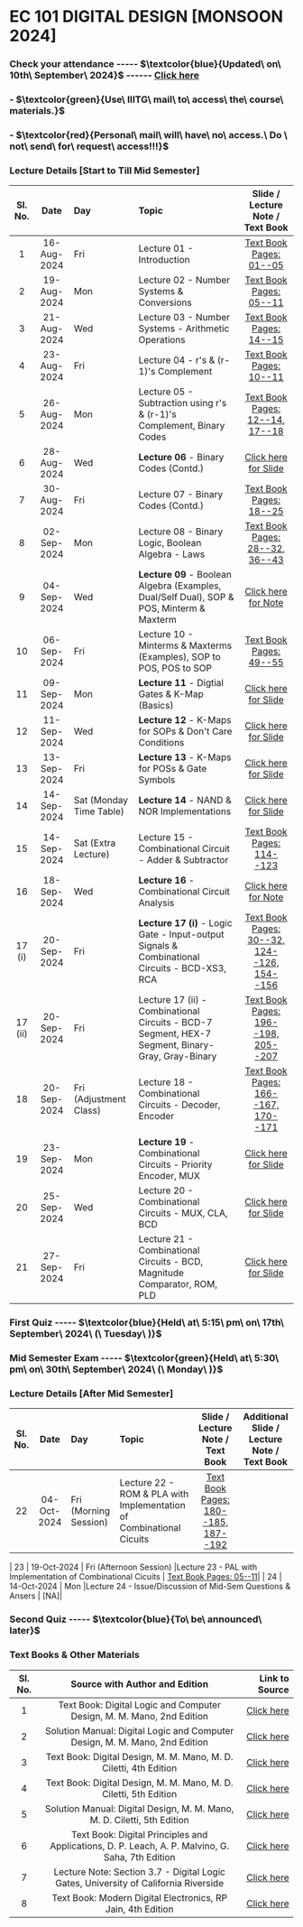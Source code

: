 # EC 101 DIGITAL DESIGN [MONSOON 2024]

### Check your attendance ----- $\textcolor{blue}{Updated\ on\ 10th\ September\ 2024\}$ ------ [Click here](https://docs.google.com/spreadsheets/d/1g6Bkx4F0SZnFVuvpEhR2SipWDqnjD6bE/edit?usp=drive_link&ouid=116384381532910939364&rtpof=true&sd=true)

### - $\textcolor{green}{Use\ IIITG\ mail\ to\ access\ the\ course\ materials.\}$

### - $\textcolor{red}{Personal\ mail\ will\ have\ no\ access.\ Do \ not\ send\ for\ request\ access\!!!\}$

### Lecture Details [Start to Till Mid Semester]
| Sl. No. | Date | Day              | Topic | Slide / Lecture Note / Text Book |                                                                                              
|:-------:|:----:|:-----------------|:------|:-------------------------------:|
| 1       | 16-Aug-2024 | Fri      | Lecture 01 - Introduction                 | [Text Book Pages: 01--05](https://drive.google.com/file/d/1t9tke_0BwNCAuvU4bkTzocWE8rABKpEo/view?usp=drive_link)|
| 2       | 19-Aug-2024 | Mon      |Lecture 02 - Number Systems & Conversions | [Text Book Pages: 05--11](https://drive.google.com/file/d/1t9tke_0BwNCAuvU4bkTzocWE8rABKpEo/view?usp=drive_link)|
| 3       | 21-Aug-2024 | Wed       |Lecture 03 - Number Systems - Arithmetic Operations | [Text Book Pages: 14--15](https://drive.google.com/file/d/1t9tke_0BwNCAuvU4bkTzocWE8rABKpEo/view?usp=drive_link)|
| 4       | 23-Aug-2024 | Fri      |Lecture 04 - r's & (r-1)'s Complement  | [Text Book Pages: 10--11](https://drive.google.com/file/d/1t9tke_0BwNCAuvU4bkTzocWE8rABKpEo/view?usp=drive_link)|
| 5       | 26-Aug-2024 | Mon      |Lecture 05 - Subtraction using r's & (r-1)'s Complement, Binary Codes                | [Text Book Pages: 12--14, 17--18](https://drive.google.com/file/d/1t9tke_0BwNCAuvU4bkTzocWE8rABKpEo/view?usp=drive_link)|
| 6       | 28-Aug-2024 | Wed      |**Lecture 06** - Binary Codes (Contd.)                | [Click here for Slide](https://drive.google.com/file/d/1NsuSRrUvYqSCQ2y6ObQyZyCRqa4K_rCM/view?usp=drive_link)| 
| 7       | 30-Aug-2024 | Fri      |Lecture 07 - Binary Codes (Contd.)               | [Text Book Pages: 18--25](https://drive.google.com/file/d/1t9tke_0BwNCAuvU4bkTzocWE8rABKpEo/view?usp=drive_link)|
| 8       | 02-Sep-2024 | Mon      |Lecture 08 - Binary Logic, Boolean Algebra - Laws| [Text Book Pages: 28--32, 36--43](https://drive.google.com/file/d/1t9tke_0BwNCAuvU4bkTzocWE8rABKpEo/view?usp=drive_link)|
| 9       | 04-Sep-2024 | Wed      |**Lecture 09** - Boolean Algebra (Examples, Dual/Self Dual), SOP & POS, Minterm & Maxterm              | [Click here for Note](https://drive.google.com/file/d/14uhMXDuvxKhxn-vXjTOMjuy8D3fapOiU/view?usp=drive_link)|
| 10      | 06-Sep-2024 | Fri      |Lecture 10 - Minterms & Maxterms (Examples), SOP to POS, POS to SOP               | [Text Book Pages: 49--55](https://drive.google.com/file/d/1t9tke_0BwNCAuvU4bkTzocWE8rABKpEo/view?usp=drive_link)|
| 11      | 09-Sep-2024 | Mon      |**Lecture 11** - Digtial Gates & K-Map (Basics)       | [Click here for Slide](https://drive.google.com/file/d/1g5MVvwaj-g-7xlU8jLyxLvAfUVmoZPFq/view?usp=sharing)|   
| 12      | 11-Sep-2024 |  Wed     |**Lecture 12** - K-Maps for SOPs & Don't Care Conditions              | [Click here for Slide](https://drive.google.com/file/d/1Eyksl8dWdyU6Wwif6TvaN7w8o_7JgfKi/view?usp=sharing)|  
| 13      | 13-Sep-2024 |  Fri     |**Lecture 13** - K-Maps for POSs & Gate Symbols           | [Click here for Slide](https://drive.google.com/file/d/1TloFGzJh7zW8o6UiNmquVUy_hgUaw0lF/view?usp=drive_link)|
| 14      | 14-Sep-2024 |  Sat (Monday Time Table) |**Lecture 14** - NAND & NOR Implementations         | [Click here for Slide](https://drive.google.com/file/d/1no_5Pj6MLCJUsqsrIcQHgCwGKiN5bLyh/view?usp=drive_link)| 
| 15      | 14-Sep-2024 |  Sat (Extra Lecture) |Lecture 15 - Combinational Circuit - Adder & Subtractor         | [Text Book Pages: 114--123](https://drive.google.com/file/d/1t9tke_0BwNCAuvU4bkTzocWE8rABKpEo/view?usp=drive_link)|
| 16      | 18-Sep-2024 |  Wed |**Lecture 16** - Combinational Circuit Analysis         | [Click here for Note](https://drive.google.com/file/d/1EUDqwTvYInWYRWVkh6jlvvtob2VAXt6-/view?usp=drive_link)|
| 17 (i)     | 20-Sep-2024 |  Fri |**Lecture 17 (i)** - Logic Gate - Input-output Signals & Combinational Circuits - BCD-XS3, RCA           | [Text Book Pages: 30--32, 124--126, 154--156](https://drive.google.com/file/d/1t9tke_0BwNCAuvU4bkTzocWE8rABKpEo/view?usp=drive_link)|
| 17  (ii)    | 20-Sep-2024 |  Fri |Lecture 17 (ii) - Combinational Circuits - BCD-7 Segment, HEX-7 Segment, Binary-Gray, Gray-Binary   | [Text Book Pages: 196--198, 205--207](https://drive.google.com/file/d/1_9KzTMSV-4UJnABmbaKB3n3WzH9Npfm4/view?usp=drive_link)|
| 18     | 20-Sep-2024 |  Fri (Adjustment Class) |Lecture 18 - Combinational Circuits - Decoder, Encoder        | [Text Book Pages: 166--167, 170--171](https://drive.google.com/file/d/1t9tke_0BwNCAuvU4bkTzocWE8rABKpEo/view?usp=drive_link)|
| 19     | 23-Sep-2024 |  Mon |**Lecture 19** - Combinational Circuits - Priority Encoder, MUX         | [Click here for Slide](https://drive.google.com/file/d/1dXxw1jMFD9vlhgK9lrqIyGuEKlEp0hZa/view?usp=drive_link)|
| 20    | 25-Sep-2024 |  Wed |Lecture 20  - Combinational Circuits - MUX, CLA, BCD         | [Click here for Slide](https://drive.google.com/file/d/1_xNXtoqp22whbeajgVSZFZ42wxDhiHKY/view?usp=drive_link)|
| 21    | 27-Sep-2024 |  Fri |Lecture 21 - Combinational Circuits - BCD, Magnitude Comparator, ROM, PLD        | [Click here for Slide](https://drive.google.com/file/d/1gdBsX7uRfps3ffO8KGO12OX6rmGbofhh/view?usp=drive_link)|


### First Quiz ----- $\textcolor{blue}{Held\ at\ 5\:15\ pm\ on\ 17th\ September\ 2024\ (\ Tuesday\ )\}$ 
### Mid Semester Exam ----- $\textcolor{green}{Held\ at\ 5\:30\ pm\ on\ 30th\ September\ 2024\ (\ Monday\ )\}$

### Lecture Details [After Mid Semester]
| Sl. No. | Date | Day              | Topic | Slide / Lecture Note / Text Book |  Additional Slide / Lecture Note / Text Book  |                                                                                           
|:-------:|:----:|:-----------------|:------|:-------------------------------:|:-------------------------------:|
| 22       | 04-Oct-2024 | Fri (Morning Session)      | Lecture 22 - ROM & PLA with Implementation of Combinational Cicuits | [Text Book Pages: 180--185, 187--192](https://drive.google.com/file/d/1t9tke_0BwNCAuvU4bkTzocWE8rABKpEo/view?usp=drive_link)| | [Text Book Pages: 315--319, 321--325](https://drive.google.com/file/d/1GG-miG_277qthTCFn8XUaD2Y0xKo8zCO/view?usp=drive_link)|






| 23       | 19-Oct-2024 | Fri (Afternoon Session)      |Lecture 23 - PAL with Implementation of Combinational Cicuits  | [Text Book Pages: 05--11](https://drive.google.com/file/d/1t9tke_0BwNCAuvU4bkTzocWE8rABKpEo/view?usp=drive_link)|
| 24       | 14-Oct-2024 | Mon      |Lecture 24 - Issue/Discussion of Mid-Sem Questions & Ansers  | [NA]|


### Second Quiz ----- $\textcolor{blue}{To\ be\ announced\ later\}$ 


### Text Books & Other Materials
| Sl. No. | Source with Author and Edition  | Link to Source|                                                                                              
|:-------:|:----------------------:|--------------------------:|
| 1       | Text Book: Digital Logic and Computer Design, M. M. Mano, 2nd Edition                               |    [Click here](https://drive.google.com/file/d/1t9tke_0BwNCAuvU4bkTzocWE8rABKpEo/view?usp=drive_link)| 
| 2       | Solution Manual: Digital Logic and Computer Design, M. M. Mano, 2nd Edition                         |   [Click here](https://drive.google.com/file/d/1YnvCAlSnfVS-8lwSkC_rnhPbwqNx_H1W/view?usp=sharing)|   
| 3       | Text Book: Digital Design, M. M. Mano, M. D. Ciletti, 4th Edition      |  [Click here](https://drive.google.com/file/d/1PTlgBqAO4ofX4HbTaUM2y_oYx1koRbWP/view?usp=drive_link)|  
| 4       | Text Book: Digital Design, M. M. Mano, M. D. Ciletti, 5th Edition |[Click here](https://drive.google.com/file/d/1GG-miG_277qthTCFn8XUaD2Y0xKo8zCO/view?usp=drive_link)|
| 5       | Solution Manual: Digital Design, M. M. Mano, M. D. Ciletti, 5th Edition                 | [Click here](https://drive.google.com/file/d/1akpIuQU6wan0WccXL0bJi3j7zFWZxslE/view?usp=drive_link)| 
| 6       | Text Book: Digital Principles and Applications, D. P. Leach, A. P. Malvino, G. Saha, 7th Edition |[Click here](https://drive.google.com/file/d/1cPCUpe4CYS7P9_4YxnVSLznG7Gwy0r38/view?usp=sharing)|  
| 7       | Lecture Note: Section 3.7 - Digital Logic Gates, University of California Riverside                    | [Click here](https://drive.google.com/file/d/1DkSdVALhTSHtqsAUizNE671m8bj13a7A/view?usp=drive_link)|  
| 8       | Text Book: Modern Digital Electronics, RP Jain, 4th Edition |[Click here](https://drive.google.com/file/d/1_9KzTMSV-4UJnABmbaKB3n3WzH9Npfm4/view?usp=drive_link)|

